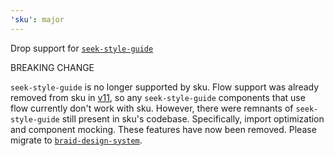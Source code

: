 ```yaml
---
'sku': major
---
```


Drop support for [`seek-style-guide`]

BREAKING CHANGE

`seek-style-guide` is no longer supported by sku. Flow support was already removed from sku in [v11], so
any `seek-style-guide` components that use flow currently don't work with sku. However, there were remnants
of `seek-style-guide` still present in sku's codebase. Specifically, import optimization and
component mocking. These features have now been removed. Please migrate to [`braid-design-system`].

[`seek-style-guide`]: https://github.com/seek-oss/seek-style-guide
[v11]: https://github.com/seek-oss/sku/releases/tag/v11.0.0
[`braid-design-system`]: https://seek-oss.github.io/braid-design-system/
